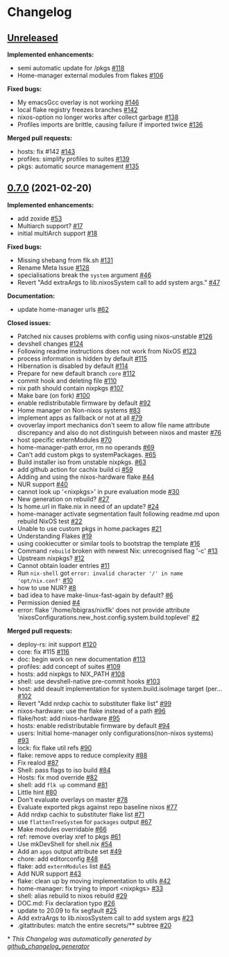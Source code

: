 # Changelog

## [Unreleased](https://github.com/divnix/devos/tree/HEAD)

**Implemented enhancements:**

- semi automatic update for /pkgs [\#118](https://github.com/divnix/devos/issues/118)
- Home-manager external modules from flakes [\#106](https://github.com/divnix/devos/issues/106)

**Fixed bugs:**

- My emacsGcc overlay is not working  [\#146](https://github.com/divnix/devos/issues/146)
- local flake registry freezes branches [\#142](https://github.com/divnix/devos/issues/142)
- nixos-option no longer works after collect garbage [\#138](https://github.com/divnix/devos/issues/138)
- Profiles imports are brittle, causing failure if imported twice [\#136](https://github.com/divnix/devos/issues/136)

**Merged pull requests:**

- hosts: fix \#142 [\#143](https://github.com/divnix/devos/pull/143)
- profiles: simplify profiles to suites [\#139](https://github.com/divnix/devos/pull/139)
- pkgs: automatic source management [\#135](https://github.com/divnix/devos/pull/135)

## [0.7.0](https://github.com/divnix/devos/tree/0.7.0) (2021-02-20)

**Implemented enhancements:**

- add zoxide [\#53](https://github.com/divnix/devos/issues/53)
- Multiarch support? [\#17](https://github.com/divnix/devos/issues/17)
- initial multiArch support [\#18](https://github.com/divnix/devos/pull/18)

**Fixed bugs:**

- Missing shebang from flk.sh [\#131](https://github.com/divnix/devos/issues/131)
- Rename Meta Issue [\#128](https://github.com/divnix/devos/issues/128)
- specialisations break the `system` argument [\#46](https://github.com/divnix/devos/issues/46)
- Revert "Add extraArgs to lib.nixosSystem call to add system args." [\#47](https://github.com/divnix/devos/pull/47)

**Documentation:**

- update home-manager urls [\#62](https://github.com/divnix/devos/pull/62)

**Closed issues:**

- Patched nix causes problems with config using nixos-unstable [\#126](https://github.com/divnix/devos/issues/126)
- devshell changes [\#124](https://github.com/divnix/devos/issues/124)
- Following readme instructions does not work from NixOS [\#123](https://github.com/divnix/devos/issues/123)
- process information is hidden by default [\#115](https://github.com/divnix/devos/issues/115)
- Hibernation is disabled by default [\#114](https://github.com/divnix/devos/issues/114)
- Prepare for new default branch `core` [\#112](https://github.com/divnix/devos/issues/112)
- commit hook and deleting file [\#110](https://github.com/divnix/devos/issues/110)
- nix path should contain nixpkgs [\#107](https://github.com/divnix/devos/issues/107)
- Make bare \(on fork\) [\#100](https://github.com/divnix/devos/issues/100)
- enable redistributable firmware by default [\#92](https://github.com/divnix/devos/issues/92)
- Home manager on Non-nixos systems [\#83](https://github.com/divnix/devos/issues/83)
- implement apps as fallback or not at all [\#79](https://github.com/divnix/devos/issues/79)
- ovoverlay import mechanics don't seem to allow file name attribute discrepancy and also do not distinguish between nixos and master [\#76](https://github.com/divnix/devos/issues/76)
- host specific externModules [\#70](https://github.com/divnix/devos/issues/70)
- home-manager-path error, rm no operands [\#69](https://github.com/divnix/devos/issues/69)
- Can't add custom pkgs to systemPackages. [\#65](https://github.com/divnix/devos/issues/65)
- Build installer iso from unstable nixpkgs. [\#63](https://github.com/divnix/devos/issues/63)
- add github action for cachix build ci [\#59](https://github.com/divnix/devos/issues/59)
- Adding and using the nixos-hardware flake [\#44](https://github.com/divnix/devos/issues/44)
- NUR support [\#40](https://github.com/divnix/devos/issues/40)
- cannot look up '\<nixpkgs\>' in pure evaluation mode [\#30](https://github.com/divnix/devos/issues/30)
- New generation on rebuild? [\#27](https://github.com/divnix/devos/issues/27)
- Is home.url in flake.nix in need of an update? [\#24](https://github.com/divnix/devos/issues/24)
- home-manager activate segmentation fault following readme.md upon rebuild NixOS test [\#22](https://github.com/divnix/devos/issues/22)
- Unable to use custom pkgs in home.packages [\#21](https://github.com/divnix/devos/issues/21)
- Understanding Flakes [\#19](https://github.com/divnix/devos/issues/19)
- using cookiecutter or similar tools to bootstrap the template [\#16](https://github.com/divnix/devos/issues/16)
- Command `rebuild` broken with newest Nix: unrecognised flag '-c' [\#13](https://github.com/divnix/devos/issues/13)
- Upstream nixpkgs? [\#12](https://github.com/divnix/devos/issues/12)
- Cannot obtain loader entries [\#11](https://github.com/divnix/devos/issues/11)
- Run `nix-shell` got `error: invalid character '/' in name 'opt/nix.conf'` [\#10](https://github.com/divnix/devos/issues/10)
- how to use NUR? [\#8](https://github.com/divnix/devos/issues/8)
- bad idea to have make-linux-fast-again by default? [\#6](https://github.com/divnix/devos/issues/6)
- Permission denied [\#4](https://github.com/divnix/devos/issues/4)
- error: flake '/home/bbigras/nixflk' does not provide attribute 'nixosConfigurations.new\_host.config.system.build.toplevel' [\#2](https://github.com/divnix/devos/issues/2)

**Merged pull requests:**

- deploy-rs: init support [\#120](https://github.com/divnix/devos/pull/120)
- core: fix \#115 [\#116](https://github.com/divnix/devos/pull/116)
- doc: begin work on new documentation [\#113](https://github.com/divnix/devos/pull/113)
- profiles: add concept of suites [\#109](https://github.com/divnix/devos/pull/109)
- hosts: add nixpkgs to NIX\_PATH [\#108](https://github.com/divnix/devos/pull/108)
- shell: use devshell-native pre-commit hooks [\#103](https://github.com/divnix/devos/pull/103)
- host: add deault implementation for system.build.isoImage target \(per… [\#102](https://github.com/divnix/devos/pull/102)
- Revert "Add nrdxp cachix to substituter flake list" [\#99](https://github.com/divnix/devos/pull/99)
- nixos-hardware: use the flake instead of a path [\#96](https://github.com/divnix/devos/pull/96)
- flake/host: add nixos-hardware [\#95](https://github.com/divnix/devos/pull/95)
- hosts: enable redistributable firmware by default [\#94](https://github.com/divnix/devos/pull/94)
- users: Initial home-manager only configurations\(non-nixos systems\) [\#93](https://github.com/divnix/devos/pull/93)
- lock: fix flake util refs [\#90](https://github.com/divnix/devos/pull/90)
- flake: remove apps to reduce complexity [\#88](https://github.com/divnix/devos/pull/88)
- Fix realod [\#87](https://github.com/divnix/devos/pull/87)
- Shell: pass flags to iso build [\#84](https://github.com/divnix/devos/pull/84)
- Hosts: fix mod override [\#82](https://github.com/divnix/devos/pull/82)
- shell: add `flk up` command [\#81](https://github.com/divnix/devos/pull/81)
- Little hint [\#80](https://github.com/divnix/devos/pull/80)
- Don't evaluate overlays on master [\#78](https://github.com/divnix/devos/pull/78)
- Evaluate exported pkgs against repo baseline nixos [\#77](https://github.com/divnix/devos/pull/77)
- Add nrdxp cachix to substituter flake list [\#71](https://github.com/divnix/devos/pull/71)
- use `flattenTreeSystem` for `packages` output [\#67](https://github.com/divnix/devos/pull/67)
- Make modules overridable [\#66](https://github.com/divnix/devos/pull/66)
- ref: remove overlay xref to pkgs [\#61](https://github.com/divnix/devos/pull/61)
- Use mkDevShell for shell.nix [\#54](https://github.com/divnix/devos/pull/54)
- Add an `apps` output attribute set [\#49](https://github.com/divnix/devos/pull/49)
- chore: add editorconfig [\#48](https://github.com/divnix/devos/pull/48)
- flake: add `externModules` list [\#45](https://github.com/divnix/devos/pull/45)
- Add NUR support [\#43](https://github.com/divnix/devos/pull/43)
- flake: clean up by moving implementation to utils [\#42](https://github.com/divnix/devos/pull/42)
- home-manager: fix trying to import \<nixpkgs\> [\#33](https://github.com/divnix/devos/pull/33)
- shell: alias rebuild to nixos rebuild [\#29](https://github.com/divnix/devos/pull/29)
- DOC.md: Fix declaration typo [\#26](https://github.com/divnix/devos/pull/26)
- update to 20.09 to fix segfault [\#25](https://github.com/divnix/devos/pull/25)
- Add extraArgs to lib.nixosSystem call to add system args [\#23](https://github.com/divnix/devos/pull/23)
- .gitattributes: match the entire secrets/\*\* subtree [\#20](https://github.com/divnix/devos/pull/20)



\* *This Changelog was automatically generated by [github_changelog_generator](https://github.com/github-changelog-generator/github-changelog-generator)*
